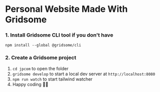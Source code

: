# Personal Website Made With Gridsome

### 1. Install Gridsome CLI tool if you don't have

`npm install --global @gridsome/cli`

### 2. Create a Gridsome project

1. `cd jpcom` to open the folder
2. `gridsome develop` to start a local dev server at `http://localhost:8080`
3. `npm run watch` to start tailwind watcher
4. Happy coding 🎉🙌

